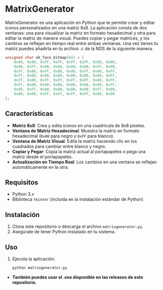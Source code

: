 # MatrixGenerator

MatrixGenerator es una aplicación en Python que te permite crear y editar iconos personalizados en una matriz 8x8. La aplicación consta de dos ventanas: una para visualizar la matriz en formato hexadecimal y otra para editar la matriz de manera visual. Puedes copiar y pegar matrices, y los cambios se reflejan en tiempo real entre ambas ventanas.
Una vez tienes tu matriz puedes añadirla en tu archivo .c de la NDS de la siguiente manera.
```c
unsigned char ok_face_bitmap[64] = {
    0x00, 0x00, 0xFF, 0xFF, 0xFF, 0xFF, 0x00, 0x00,
    0x00, 0xFF, 0x00, 0x00, 0x00, 0x00, 0xFF, 0x00,
    0xFF, 0x00, 0xFF, 0x00, 0x00, 0xFF, 0x00, 0xFF,
    0xFF, 0x00, 0x00, 0x00, 0x00, 0x00, 0x00, 0xFF,
    0xFF, 0x00, 0xFF, 0xFF, 0xFF, 0xFF, 0x00, 0xFF,
    0xFF, 0x00, 0x00, 0x00, 0x00, 0x00, 0x00, 0xFF,
    0x00, 0xFF, 0x00, 0x00, 0x00, 0x00, 0xFF, 0x00,
    0x00, 0x00, 0xFF, 0xFF, 0xFF, 0xFF, 0x00, 0x00
};
```
## Características

- **Matriz 8x8**: Crea y edita iconos en una cuadrícula de 8x8 píxeles.
- **Ventana de Matriz Hexadecimal**: Muestra la matriz en formato hexadecimal (`0x00` para negro y `0xFF` para blanco).
- **Ventana de Matriz Visual**: Edita la matriz haciendo clic en los cuadrados para cambiar entre blanco y negro.
- **Copiar y Pegar**: Copia la matriz actual al portapapeles o pega una matriz desde el portapapeles.
- **Actualización en Tiempo Real**: Los cambios en una ventana se reflejan automáticamente en la otra.

## Requisitos

- Python 3.x
- Biblioteca `tkinter` (incluida en la instalación estándar de Python)

## Instalación

1. Clona este repositorio o descarga el archivo `matrixgenerator.py`.
2. Asegúrate de tener Python instalado en tu sistema.

## Uso

1. Ejecuta la aplicación:
   ```bash
   python matrixgenerator.py
- **También puedes usar el .exe disponible en las releases de este repositorio.**
